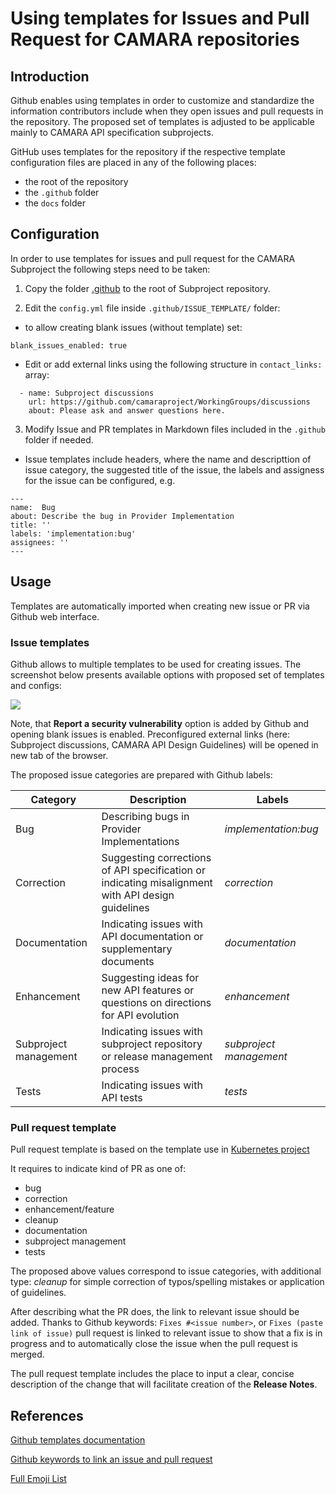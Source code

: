 # Using templates for Issues and Pull Request for CAMARA repositories 

## Introduction

Github enables using templates in order to customize and standardize the information contributors 
include when they open issues and pull requests in the repository.
The proposed set of templates is adjusted to be applicable mainly to CAMARA API specification subprojects.

GitHub uses templates for the repository if the respective template configuration files are placed in any of the following places:
* the root of the repository
* the `.github` folder
* the `docs` folder


## Configuration

In order to use templates for issues and pull request for the CAMARA Subproject the following steps need to be taken:

1. Copy the folder [.github](https://github.com/camaraproject/WorkingGroups/tree/main/Commonalities/documentation/SupportingDocuments/Github_templates/.github)
to the root of Subproject repository.

2. Edit the `config.yml` file inside `.github/ISSUE_TEMPLATE/` folder:
* to allow creating blank issues (without template) set:
```      
blank_issues_enabled: true
```
* Edit or add external links using the following structure in `contact_links:` array:

```
  - name: Subproject discussions 
    url: https://github.com/camaraproject/WorkingGroups/discussions
    about: Please ask and answer questions here.
 ```
3. Modify Issue and PR templates in Markdown files included in the  `.github` folder if needed.
* Issue templates include headers, where the name and descripttion of issue category, the suggested title of the issue, 
the labels and assigness for the issue can be configured, e.g. 

```
---
name:  Bug 
about: Describe the bug in Provider Implementation
title: ''
labels: 'implementation:bug'
assignees: ''
---
```

## Usage
Templates are automatically imported when creating new issue or PR via Github web interface.

### Issue templates 

Github allows to multiple templates to be used for creating issues.
The screenshot below presents available options with proposed set of templates and configs: 

![](images/New%20Issue%20%C2%B7%20templates.png)

Note, that **Report a security vulnerability** option is added by Github and opening blank issues is enabled.
Preconfigured external links (here:  Subproject discussions,  CAMARA API Design Guidelines) will be opened in new tab of the browser.



The proposed issue categories are prepared with Github labels:

|Category| Description|Labels|
|---|---|---|
|Bug| Describing bugs in Provider Implementations|_implementation:bug_ |
|Correction|Suggesting corrections of API specification or indicating misalignment with API design guidelines|_correction_ |
|Documentation| Indicating issues with API documentation or supplementary documents| _documentation_ |
|Enhancement| Suggesting ideas for new API features or questions on directions for API evolution| _enhancement_ |
|Subproject management| Indicating issues with subproject repository or release management process|_subproject management_ |
|Tests | Indicating issues with API tests | _tests_ |


### Pull request template

Pull request template is based on the template use in [Kubernetes project](https://github.com/kubernetes/kubernetes/blob/master/.github/PULL_REQUEST_TEMPLATE.md)

It requires to indicate kind of PR as one of:
* bug
* correction
* enhancement/feature
* cleanup
* documentation
* subproject management
* tests

The proposed above values correspond to issue categories, with additional type: _cleanup_ for simple correction of typos/spelling mistakes or application of guidelines.

After describing what the PR does, the link to relevant issue should be added.
Thanks to Github keywords: `Fixes #<issue number>`, or `Fixes (paste link of issue)` pull request is linked to relevant issue to show that a fix is in progress and to automatically close the issue when the pull request is merged.

The pull request template includes the place to input a clear, concise description of the change that will facilitate creation of the **Release Notes**. 


## References
[Github templates documentation](https://docs.github.com/en/communities/using-templates-to-encourage-useful-issues-and-pull-requests/about-issue-and-pull-request-templates)

[Github keywords to link an issue and pull request](https://docs.github.com/en/get-started/writing-on-github/working-with-advanced-formatting/using-keywords-in-issues-and-pull-requests)

[Full Emoji List](https://unicode.org/emoji/charts/full-emoji-list.html)
